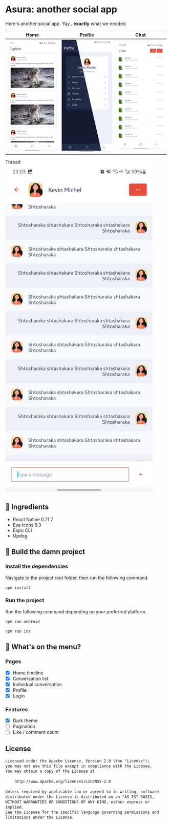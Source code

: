 # Asura: another social app
Here's another social app. Yay.. **exactly** what we needed.

Home | Profile | Chat
--- | --- | ---
![That's the home screen](./screenshots/home.jpg) | ![That's the profile screen](./screenshots/profile.jpg) | ![That's the home screen](./screenshots/chat.jpg)
Thread
![That's the chat screen](./screenshots/conversation.jpg)

## 🍔 Ingredients
- React Native 0.71.7
- Eva Icons 5.3
- Expo CLI
- Updog

## 🏈 Build the damn project
### Install the dependencies
Navigate to the project root folder, then run the following command.
```
npm install
```

### Run the project
Run the following command depending on your preferred platform.
```
npm run android
```
```
npm run ios
```

## 📄 What's on the menu?
### Pages
- [X] Home timeline
- [X] Conversation list
- [X] Individual conversation
- [X] Profile
- [X] Login

### Features
- [X] Dark theme
- [ ] Pagination
- [ ] Like / comment count 

## License
```
Licensed under the Apache License, Version 2.0 (the "License");
you may not use this file except in compliance with the License.
You may obtain a copy of the License at

	http://www.apache.org/licenses/LICENSE-2.0

Unless required by applicable law or agreed to in writing, software
distributed under the License is distributed on an "AS IS" BASIS,
WITHOUT WARRANTIES OR CONDITIONS OF ANY KIND, either express or implied.
See the License for the specific language governing permissions and
limitations under the License.
```